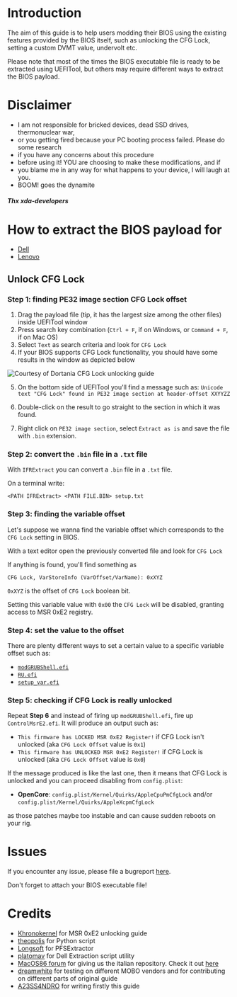 # Introduction

The aim of this guide is to help users modding their BIOS using the existing features provided by the BIOS itself, such as unlocking the CFG Lock, setting a custom DVMT value, undervolt etc.

Please note that most of the times the BIOS executable file is ready to be extracted using UEFITool, but others may require different ways to extract the BIOS payload.

# Disclaimer

* I am not responsible for bricked devices, dead SSD drives, thermonuclear war, 
* or you getting fired because your PC booting process failed. Please do some research 
* if you have any concerns about this procedure
* before using it! YOU are choosing to make these modifications, and if
* you blame me in any way for what happens to your device, I will laugh at you.
* BOOM! goes the dynamite

##### Thx xda-developers 
# How to extract the BIOS payload for

- [Dell](/Dell/README.md)
- [Lenovo](/Lenovo/README.md)

## Unlock CFG Lock

### Step 1: finding PE32 image section CFG Lock offset

1. Drag the payload file (tip, it has the largest size among the other files) inside UEFITool window 
2. Press search key combination (`Ctrl + F`, if on Windows, or `Command + F`, if on Mac OS)
3. Select `Text` as search criteria and look for `CFG Lock`
4. If your BIOS supports CFG Lock functionality, you should have some results in the window as depicted below

![Courtesy of Dortania CFG Lock unlocking guide](https://dortania.github.io/OpenCore-Post-Install/assets/img/uefi-tool.5f61054a.png)

5. On the bottom side of UEFITool you'll find a message such as: `Unicode text "CFG Lock" found in PE32 image section at header-offset XXYYZZ`

6. Double-click on the result to go straight to the section in which it was found.

7. Right click on `PE32 image section`, select `Extract as is` and save the file with `.bin` extension.

### Step 2: convert the `.bin` file in a `.txt` file

With `IFRExtract` you can convert a `.bin` file in a `.txt` file. 

On a terminal write: 

`<PATH IFRExtract> <PATH FILE.BIN> setup.txt`

### Step 3: finding the variable offset

Let's suppose we wanna find the variable offset which corresponds to the `CFG Lock` setting in BIOS.

With a text editor open the previously converted file and look for `CFG Lock`

If anything is found, you'll find something as

`CFG Lock, VarStoreInfo (VarOffset/VarName): 0xXYZ`

`0xXYZ` is the offset of  `CFG Lock` boolean bit.

Setting this variable value with `0x00` the `CFG Lock` will be disabled, granting access to MSR 0xE2 registry.

### Step 4: set the value to the offset

There are plenty different ways to set a certain value to a specific variable offset such as:

- [`modGRUBShell.efi`](/modGRUBShell.efi.md)
- [`RU.efi`](/ru.efi.md)
- [`setup_var.efi`](/setup_var.efi.md)

### Step 5: checking if CFG Lock is really unlocked

Repeat **Step 6** and instead of firing up `modGRUBShell.efi`, fire up `ControlMsrE2.efi`. It will produce an output such as:

- `This firmware has LOCKED MSR 0xE2 Register!` if CFG Lock isn't unlocked (aka `CFG Lock Offset` value is `0x1`)
- `This firmware has UNLOCKED MSR 0xE2 Register!` if CFG Lock is unlocked (aka `CFG Lock Offset` value is `0x0`)

If the message produced is like the last one, then it means that CFG Lock is unlocked and you can proceed disabling from `config.plist`:

- **OpenCore**: `config.plist/Kernel/Quirks/AppleCpuPmCfgLock` and/or `config.plist/Kernel/Quirks/AppleXcpmCfgLock`

as those patches maybe too instable and can cause sudden reboots on your rig.

# Issues

If you encounter any issue, please file a bugreport [here](https://github.com/dreamwhite/bugtracker/issues/new?assignees=dreamwhite&labels=bug&template=generic.md&title=).

Don't forget to attach your BIOS executable file!

# Credits

- [Khronokernel](https://khronokernel-2.gitbook.io/opencore-vanilla-desktop-guide/extras/msr-lock) for MSR 0xE2 unlocking guide
- [theopolis](https://github.com/theopolis) for Python script
- [Longsoft](https://github.com/Longsoft) for PFSExtractor
- [platomav](https://github.com/platomav/BIOSUtilities) for Dell Extraction script utility
- [MacOS86 forum](https://macos86.it) for giving us the italian repository. Check it out [here](https://macos86.github.io/Estrazione-BIOS-da-exe/)
- [dreamwhite](https://github.com/dreamwhite) for testing on different MOBO vendors and for contributing on different parts of original guide
- [A23SS4NDRO](https://www.macos86.it/profile/996-a23ss4ndro/) for writing firstly this guide



